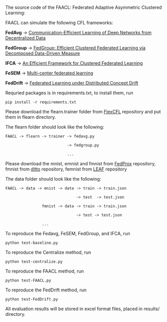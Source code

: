 The source code of the FAACL: Federated Adaptive Asymmetric Clustered Learning:


FAACL can simulate the following CFL frameworks:

**FedAvg** -> [Communication-Efficient Learning of Deep Networks from Decentralized Data](http://proceedings.mlr.press/v54/mcmahan17a.html)

**FedGroup** -> [FedGroup: Efficient Clustered Federated Learning via Decomposed Data-Driven Measure](https://arxiv.org/abs/2010.06870)

**IFCA** -> [An Efficient Framework for Clustered Federated Learning](https://proceedings.neurips.cc/paper/2020/hash/e32cc80bf07915058ce90722ee17bb71-Abstract.html)

**FeSEM** -> [Multi-center federated learning](https://arxiv.org/abs/2005.01026)

**FedDrift** -> [Federated Learning under Distributed Concept Drift](https://proceedings.mlr.press/v206/jothimurugesan23a.html)

Requried packages is in requirements.txt, to install them, run 

    pip install -r requirements.txt
 
 
Please download the flearn.trainer folder from [FlexCFL](https://github.com/morningD/FlexCFL) repository and put them in flearn directory.

The flearn folder should look like the following: 

    FAACL -> flearn -> trainer -> fedavg.py

                               -> fedgroup.py

                               ...
                                       
                    

Please download the mnist, emnist and fmnist from [FedProx](https://github.com/litian96/FedProx/tree/master) repository, fmnist from [ditto](https://github.com/litian96/ditto/tree/master) repository, femnist from [LEAF](https://github.com/TalwalkarLab/leaf) repository

The data folder should look like the following:


    FAACL -> data -> mnist -> data -> train -> train.json
    
                                   -> test  -> test.json
                                   
                    fmnist -> data -> train -> train.json
                    
                                   -> test -> test.json

                    ...

To reproduce the Fedavg, FeSEM, FedGroup, and IFCA, run 

    python test-baseline.py

To reproduce the Centralize method, run 

    python test-centralize.py

To reproduce the FAACL method, run 

    python test-FAACL.py

To reproduce the FedDrift method, run 

    python test-FedDrift.py



All evaluation results will be stored in excel format files, placed in results/ directory.



